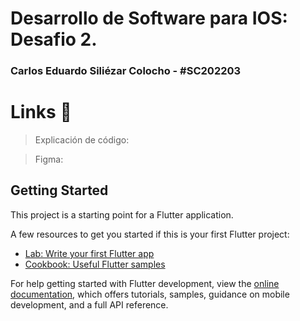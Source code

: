 # Desarrollo de Software para IOS: Desafio 2.

### Carlos Eduardo Siliézar Colocho - #SC202203

# Links 🔗

> Explicación de código: 

> Figma: 


## Getting Started

This project is a starting point for a Flutter application.

A few resources to get you started if this is your first Flutter project:

- [Lab: Write your first Flutter app](https://docs.flutter.dev/get-started/codelab)
- [Cookbook: Useful Flutter samples](https://docs.flutter.dev/cookbook)

For help getting started with Flutter development, view the
[online documentation](https://docs.flutter.dev/), which offers tutorials,
samples, guidance on mobile development, and a full API reference.
